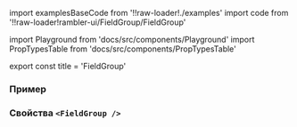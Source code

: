 import examplesBaseCode from '!!raw-loader!./examples'
import code from '!!raw-loader!rambler-ui/FieldGroup/FieldGroup'

import Playground from 'docs/src/components/Playground'
import PropTypesTable from 'docs/src/components/PropTypesTable'

export const title = 'FieldGroup'

### Пример
<Playground code={examplesBaseCode} />

### Свойства `<FieldGroup />`
<PropTypesTable code={code} />
